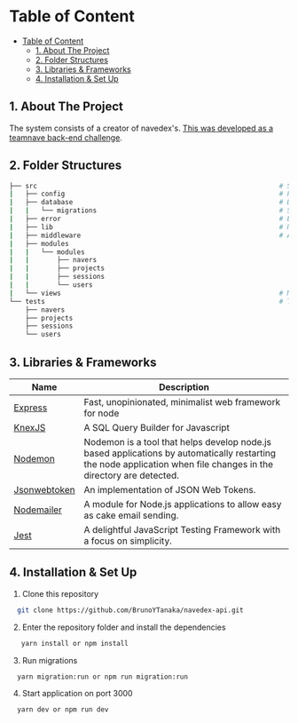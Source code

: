 # Table of Content

- [Table of Content](#table-of-content)
  - [1. About The Project](#1-about-the-project)
  - [2. Folder Structures](#2-folder-structures)
  - [3. Libraries & Frameworks](#3-libraries--frameworks)
  - [4. Installation & Set Up](#4-installation--set-up)

## 1. About The Project
 The system consists of a creator of navedex's. [This was developed as a teamnave back-end challenge](https://github.com/naveteam/back-end-challenge).
## 2. Folder Structures

```bash
├── src                                                             # Source files
|   ├── config                                                      # Project configurations: auth and mailer
|   ├── database                                                    # Database configuration
|   |   └── migrations                                              # Store migrations
|   ├── error                                                       # Error class
|   ├── lib                                                         # Nodemailer lib
|   ├── middleware                                                  # Auth middleware
|   ├── modules
|   |   └── modules
|   |       ├── navers
|   |       ├── projects
|   |       ├── sessions
|   |       └── users
|   └── views                                                       # Mailer layouts
└── tests                                                           # Tests files
    ├── navers
    ├── projects
    ├── sessions
    └── users

```

## 3. Libraries & Frameworks

| Name                                                     | Description                                                            |
| -------------------------------------------------------- | ---------------------------------------------------------------------- |
| [Express](https://github.com/expressjs/express)          | Fast, unopinionated, minimalist web framework for node                 |
| [KnexJS](http://knexjs.org/)                             | A SQL Query Builder for Javascript
| [Nodemon](https://nodemon.io/)|Nodemon is a tool that helps develop node.js based applications by   automatically restarting the node application when file changes in the directory are detected.                                      |
| [Jsonwebtoken](https://github.com/auth0/node-jsonwebtoken)| An implementation of JSON Web Tokens.                                 |
| [Nodemailer](https://nodemailer.com/)                    | A module for Node.js applications to allow easy as cake email sending. |
| [Jest](https://jestjs.io/)                               | A delightful JavaScript Testing Framework with a focus on simplicity.  |

## 4. Installation & Set Up

1. Clone this repository

```bash
  git clone https://github.com/BrunoYTanaka/navedex-api.git
```

2. Enter the repository folder and install the dependencies

```bash
   yarn install or npm install
```
3. Run migrations

```bash
  yarn migration:run or npm run migration:run
```
4. Start application on port 3000

```bash
  yarn dev or npm run dev
```
